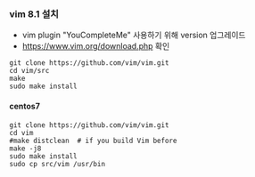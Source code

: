 ### vim 8.1 설치
* vim plugin "YouCompleteMe" 사용하기 위해 version 업그레이드 
* https://www.vim.org/download.php 확인
```
git clone https://github.com/vim/vim.git
cd vim/src
make
sudo make install
```


#### centos7
```
git clone https://github.com/vim/vim.git
cd vim
#make distclean  # if you build Vim before
make -j8
sudo make install
sudo cp src/vim /usr/bin
```
